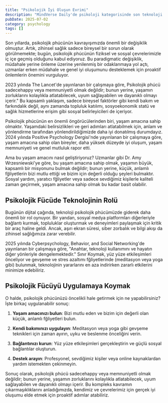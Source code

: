 ```yaml
---
title: "Psikolojik İyi Oluşun Evrimi"
description: "MindVerse Daily'de psikoloji kategorisinde son teknoloji araştırmaları ve içgörüler keşfedin."
pubDate: 2025-07-02
category: psychology
tags: []
---
```


Son yıllarda, psikolojik phúcünün kavrayışımızda önemli bir değişiklik olmuştur. Artık, zihinsel sağlık sadece bireysel bir sorun olarak görülmemekte; bugün, psikolojik phúcünün fiziksel ve sosyal çevrelerimizle iç içe geçmiş olduğunu kabul ediyoruz. Bu paradigmatic değişiklik, müdahale yerine önleme üzerine yenilenmiş bir odaklanmaya yol açtı, uzmanlar erken müdahale ve genel iyi oluşumunu desteklemek için proaktif önlemlerin önemini vurguluyor.

2023 yılında The Lancet'de yayınlanan bir çalışmaya göre, Psikolojik phúcü sadecehappy veya memnuniyetli olmak değildir; bunun yerine, yaşamın zorluklarını kolaylıkla atlatabilecek, uyum sağlayabilen ve dayanıklı olmayı içerir." Bu kapsamlı yaklaşım, sadece bireysel faktörler gibi kendi bakım ve farkındalık değil, aynı zamanda topluluk katılımı, sosyoekonomik statü ve sağlık hizmetlerine erişim gibi sosyal belirleyicileri de içeriyor.

Psikolojik phúcünün en önemli öngörücülerinden biri, yaşam amacına sahip olmaktır. Yaşamdaki belirsizlikleri ve geri adımları atlatabilmek için, anlam ve yönlendirme tarafından yönlendirildiğimizde daha iyi donatılmış durumdayız. 2024 yılında Positive Psychology Dergisi'nde yayınlanan bir çalışmaya göre, yaşam amacına sahip olan bireyler, daha yüksek düzeyde iyi oluşum, yaşam memnuniyeti ve genel mutluluk rapor etti.

Ama bu yaşam amacını nasıl geliştiriyoruz? Uzmanlar gibi Dr. Amy Wrzesniewski'ye göre, bu yaşam amacına sahip olmak, yaşamın büyük, kapsamlı bir misyonunu bulmak değildir; bunun yerine, küçük, anlamlı fğliyetlerin bizi mutlu ettiği ve bizim için değerli olduğu şeyleri bulmaktır. Sosyal yardım, yaratıcı fğliyetler veya sadece sevdiğimiz kişilerle kaliteli zaman geçirmek, yaşam amacına sahip olmak bu kadar basit olabilir.

## Psikolojik Fücüde Teknolojinin Rolü

Bugünün dijital çağında, teknoloji psikolojik phúcümüzde giderek daha önemli bir rol oynuyor. Bir yandan, sosyal medya platformları diğerleriyle bağlantı kurmak, topluluklar oluşturmak ve deneyimleri paylaşmak için kritik bir araç haline geldi. Ancak, aşırı ekran süresi, siber zorbalık ve bilgi akışı da zihinsel sağlığımıza zarar verebilir.

2025 yılında Cyberpsychology, Behavior, and Social Networking'de yayınlanan bir çalışmaya göre, "Anahtar, teknoloji kullanımını ve hayatın diğer yönleriyle dengelemektedir." Sınır Koymak, yüz yüze etkileşimleri önceliyor ve gevşeme ve stres azaltımı fğliyetlerinde (meditasyon veya yoga gibi) bulunmak, teknolojinin yararlarını en aza indirirken zararlı etkilerini minimize edebiliriz.

## Psikolojik Fücüyü Uygulamaya Koymak

O halde, psikolojik phúcünüzü öncelikli hale getirmek için ne yapabilirsiniz? İşte birkaç uygulanabilir sonuç:

1. **Yaşam amacınızı bulun**: Bizi mutlu eden ve bizim için değerli olan küçük, anlamlı fğliyetleri bulun.

2. **Kendi bakımınızı uygulayın**: Meditasyon veya yoga gibi gevşeme teknikleri için zaman ayırın, uyku ve beslenme önceliğini verin.

3. **Bağlantınızı kurun**: Yüz yüze etkileşimleri gerçekleştirin ve güçlü sosyal bağlantılar oluşturun.

4. **Destek arayın**: Profesyonel, sevdiğimiz kişiler veya online kaynaklardan yardım istemekten çekinmeyin.

Sonuç olarak, psikolojik phúcü sadecehappy veya memnuniyetli olmak değildir; bunun yerine, yaşamın zorluklarını kolaylıkla atlatabilecek, uyum sağlayabilen ve dayanıklı olmayı içerir. Bu kompleks kavramın çıkarmaşıklıklarını anladığımızda, kendimiz ve çevrelerimiz için gerçek iyi oluşumu elde etmek için proaktif adımlar atabiliriz.
